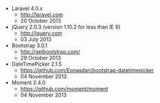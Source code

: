 - Laravel 4.0.x
	- http://laravel.com
	- 20 October 2013
- jQuery 2.0.3 (version 1.10.2 for less than IE 9)
	- http://jquery.com
	- 03 July 2013
- Bootstrap 3.0.1
	- http://getbootstrap.com/
	- 29 October 2013
- DateTimePicker 2.1.5
	- https://github.com/Eonasdan/bootstrap-datetimepicker
	- 04 November 2013
- Moment 2.4.0
	- https://github.com/moment/moment
	- 04 November 2013